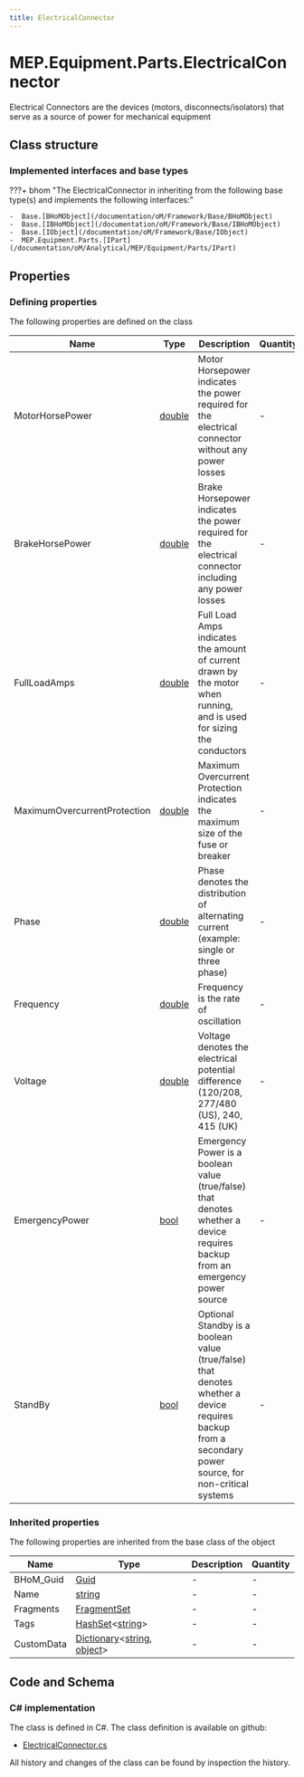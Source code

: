 ```yaml
---
title: ElectricalConnector
---
```


# MEP.Equipment.Parts.ElectricalConnector

Electrical Connectors are the devices (motors, disconnects/isolators) that serve as a source of power for mechanical equipment

## Class structure

### Implemented interfaces and base types

???+ bhom "The ElectricalConnector in inheriting from the following base type(s) and implements the following interfaces:"

    -  Base.[BHoMObject](/documentation/oM/Framework/Base/BHoMObject)
    -  Base.[IBHoMObject](/documentation/oM/Framework/Base/IBHoMObject)
    -  Base.[IObject](/documentation/oM/Framework/Base/IObject)
    -  MEP.Equipment.Parts.[IPart](/documentation/oM/Analytical/MEP/Equipment/Parts/IPart)


## Properties



### Defining properties

The following properties are defined on the class

| Name             | Type             | Description      | Quantity         |
|------------------|------------------|------------------|------------------|
| MotorHorsePower | [double](https://learn.microsoft.com/en-us/dotnet/api/System.Double?view=netstandard-2.0) | Motor Horsepower indicates the power required for the electrical connector without any power losses | - |
| BrakeHorsePower | [double](https://learn.microsoft.com/en-us/dotnet/api/System.Double?view=netstandard-2.0) | Brake Horsepower indicates the power required for the electrical connector including any power losses | - |
| FullLoadAmps | [double](https://learn.microsoft.com/en-us/dotnet/api/System.Double?view=netstandard-2.0) | Full Load Amps indicates the amount of current drawn by the motor when running, and is used for sizing the conductors | - |
| MaximumOvercurrentProtection | [double](https://learn.microsoft.com/en-us/dotnet/api/System.Double?view=netstandard-2.0) | Maximum Overcurrent Protection indicates the maximum size of the fuse or breaker | - |
| Phase | [double](https://learn.microsoft.com/en-us/dotnet/api/System.Double?view=netstandard-2.0) | Phase denotes the distribution of alternating current (example: single or three phase) | - |
| Frequency | [double](https://learn.microsoft.com/en-us/dotnet/api/System.Double?view=netstandard-2.0) | Frequency is the rate of oscillation | - |
| Voltage | [double](https://learn.microsoft.com/en-us/dotnet/api/System.Double?view=netstandard-2.0) | Voltage denotes the electrical potential difference (120/208, 277/480 (US), 240, 415 (UK) | - |
| EmergencyPower | [bool](https://learn.microsoft.com/en-us/dotnet/api/System.Boolean?view=netstandard-2.0) | Emergency Power is a boolean value (true/false) that denotes whether a device requires backup from an emergency power source | - |
| StandBy | [bool](https://learn.microsoft.com/en-us/dotnet/api/System.Boolean?view=netstandard-2.0) | Optional Standby is a boolean value (true/false) that denotes whether a device requires backup from a secondary power source, for non-critical systems | - |


### Inherited properties
The following properties are inherited from the base class of the object

| Name             | Type             | Description      | Quantity         |
|------------------|------------------|------------------|------------------|
| BHoM_Guid | [Guid](https://learn.microsoft.com/en-us/dotnet/api/System.Guid?view=netstandard-2.0) | - | - |
| Name | [string](https://learn.microsoft.com/en-us/dotnet/api/System.String?view=netstandard-2.0) | - | - |
| Fragments | [FragmentSet](/documentation/oM/Framework/Base/FragmentSet) | - | - |
| Tags | [HashSet](https://learn.microsoft.com/en-us/dotnet/api/System.Collections.Generic.HashSet-1?view=netstandard-2.0)&lt;[string](https://learn.microsoft.com/en-us/dotnet/api/System.String?view=netstandard-2.0)&gt; | - | - |
| CustomData | [Dictionary](https://learn.microsoft.com/en-us/dotnet/api/System.Collections.Generic.Dictionary-2?view=netstandard-2.0)&lt;[string](https://learn.microsoft.com/en-us/dotnet/api/System.String?view=netstandard-2.0), [object](https://learn.microsoft.com/en-us/dotnet/api/System.Object?view=netstandard-2.0)&gt; | - | - |


## Code and Schema

### C# implementation

The class is defined in C#. The class definition is available on github:

- [ElectricalConnector.cs](https://github.com/BHoM/BHoM/blob/develop/MEP_oM/Equipment\Parts\ElectricalConnector.cs)

All history and changes of the class can be found by inspection the history.

